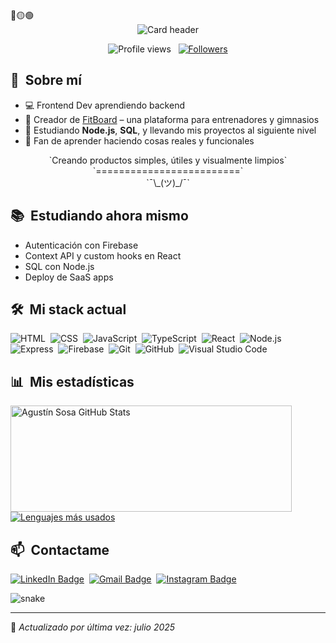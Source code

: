 <div>
🔴🟡🟢
<br>
</div>

<div align="center">
  <img src="https://raw.githubusercontent.com/gist/Pepyn0/99b1635ffc5c8e325bdcdd93115f09f9/raw/22c367b789fc8fabb9608e44133eddb3c3c432ce/github-header-image.svg" alt="Card header"/>
</div>

<p align="center">
  <img src="https://komarev.com/ghpvc/?username=agustinsosa79&color=blueviolet" alt="Profile views" />
  &nbsp;
  <a href="https://github.com/agustinsosa79?tab=followers">
    <img src="https://img.shields.io/github/followers/agustinsosa79?style=social" alt="Followers" />
  </a>
</p>

<div>

## 🧭 &nbsp;Sobre mí

- 💻 Frontend Dev aprendiendo backend
- 🚀 Creador de [FitBoard](https://github.com/agustinsosa79/fitboard) – una plataforma para entrenadores y gimnasios
- 🌱 Estudiando **Node.js**, **SQL**, y llevando mis proyectos al siguiente nivel
- 🧠 Fan de aprender haciendo cosas reales y funcionales

</div>

<div align="center">
  `Creando productos simples, útiles y visualmente limpios`
  <br>
  `=========================`
  <br>
  `¯\_(ツ)_/¯`
</div>

<div>

## 📚 &nbsp;Estudiando ahora mismo

- Autenticación con Firebase
- Context API y custom hooks en React
- SQL con Node.js
- Deploy de SaaS apps

</div>

<div>

## 🛠️ &nbsp;Mi stack actual

![HTML](https://img.shields.io/badge/-HTML-0D1117?style=flat&logo=HTML5)&nbsp;
![CSS](https://img.shields.io/badge/-CSS-0D1117?style=flat&logo=CSS3&logoColor=1572B6)&nbsp;
![JavaScript](https://img.shields.io/badge/-JavaScript-0D1117?style=flat&logo=javascript)&nbsp;
![TypeScript](https://img.shields.io/badge/-TypeScript-0D1117?style=flat&logo=typescript)&nbsp;
![React](https://img.shields.io/badge/-React-0D1117?style=flat&logo=react)&nbsp;
![Node.js](https://img.shields.io/badge/-Node.js-0D1117?style=flat&logo=node.js)&nbsp;
![Express](https://img.shields.io/badge/-Express-0D1117?style=flat&logo=express)&nbsp;
![Firebase](https://img.shields.io/badge/-Firebase-0D1117?style=flat&logo=firebase)&nbsp;
![Git](https://img.shields.io/badge/-Git-0D1117?style=flat&logo=git)&nbsp;
![GitHub](https://img.shields.io/badge/-GitHub-0D1117?style=flat&logo=github)&nbsp;
![Visual Studio Code](https://img.shields.io/badge/-VS%20Code-0D1117?style=flat&logo=visual-studio-code&logoColor=007ACC)

</div>

<div>

## 📊 &nbsp;Mis estadísticas

<a href="https://github.com/agustinsosa79">
  <img width=450 height=170 align="center" alt="Agustín Sosa GitHub Stats" src="https://github-readme-stats.vercel.app/api?username=agustinsosa79&theme=midnight-purple&show_icons=true&bg_color=0D1117&hide_border=true&count_private=true" />
</a>
<a href="https://github.com/agustinsosa79">
  <img align="center" alt="Lenguajes más usados" src="https://github-readme-stats.vercel.app/api/top-langs/?username=agustinsosa79&theme=midnight-purple&layout=compact&bg_color=0D1117&hide_border=true&count_private=true" />
</a>

</div>

<div>

## 📫 &nbsp;Contactame

[![LinkedIn Badge](https://img.shields.io/badge/-Agustín_Sosa-blue?style=flat-square&logo=Linkedin&logoColor=white&link=https://www.linkedin.com/in/agustin-sosa-709a66233/)](https://www.linkedin.com/in/agustin-sosa-709a66233/)&nbsp;
[![Gmail Badge](https://img.shields.io/badge/-agustinsosaa81@gmail.com-red?style=flat-square&logo=Gmail&logoColor=white)](mailto:agustinsosaa81@gmail.com)&nbsp;
[![Instagram Badge](https://img.shields.io/badge/-@fitcor3-EB2A08?style=flat-square&logo=Instagram&logoColor=white)](https://www.instagram.com/fitcor3/)

</div>

<div>
  <img src="https://github.com/agustinsosa79/agustinsosa79/raw/output/github-contribution-grid-snake.svg" alt="snake"/>
</div>

---

🧠 *Actualizado por última vez: julio 2025*
